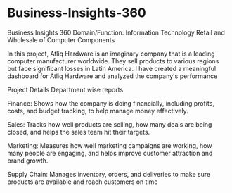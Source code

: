 # Business-Insights-360
Business Insights 360
Domain/Function: Information Technology Retail and Wholesale of Computer Components

In this project, Atliq Hardware is an imaginary company that is a leading computer manufacturer worldwide.
They sell products to various regions but face significant losses in Latin America. 
I have created a meaningful dashboard for Atliq Hardware and analyzed the company's performance


Project Details
Department wise reports

Finance:
Shows how the company is doing financially, including profits, costs, and budget tracking, to help manage money effectively.

Sales:
Tracks how well products are selling, how many deals are being closed, and helps the sales team hit their targets.

Marketing:
Measures how well marketing campaigns are working, how many people are engaging, and helps improve customer attraction and brand growth.

Supply Chain:
Manages inventory, orders, and deliveries to make sure products are available and reach customers on time
